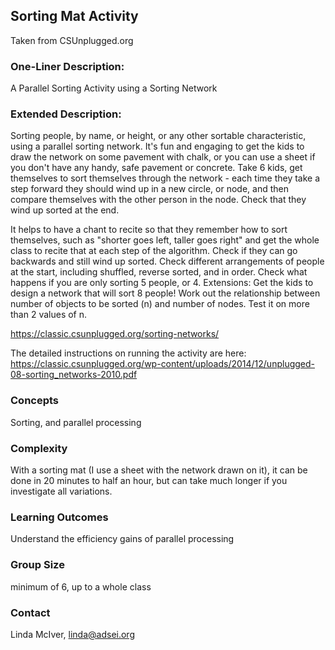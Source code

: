 ## Sorting Mat Activity
Taken from CSUnplugged.org

### One-Liner Description:
A Parallel Sorting Activity using a Sorting Network

### Extended Description:

Sorting people, by name, or height, or any other sortable characteristic, using a parallel sorting network.
It's fun and engaging to get the kids to draw the network on some pavement with chalk, or you can use a sheet if you don't have any handy, safe pavement or concrete.
Take 6 kids, get themselves to sort themselves through the network - each time they take a step forward they should wind up in a new circle, or node, and then compare themselves with the other person in the node.  Check that they wind up sorted at the end.

It helps to have a chant to recite so that they remember how to sort themselves, such as "shorter goes left, taller goes right" and get the whole class to recite that at each step of the algorithm.
Check if they can go backwards and still wind up sorted.
Check different arrangements of people at the start, including shuffled, reverse sorted, and in order.
Check what happens if you are only sorting 5 people, or 4. 
Extensions:
  Get the kids to design a network that will sort 8 people!
  Work out the relationship between number of objects to be sorted (n) and number of nodes. Test it on more than 2 values of n. 

https://classic.csunplugged.org/sorting-networks/

The detailed instructions on running the activity are here: 
https://classic.csunplugged.org/wp-content/uploads/2014/12/unplugged-08-sorting_networks-2010.pdf

### Concepts
Sorting, and parallel processing

### Complexity
With a sorting mat (I use a sheet with the network drawn on it), it can be done in 20 minutes to half an hour, but can take much longer if you investigate all variations. 

### Learning Outcomes
Understand the efficiency gains of parallel processing

### Group Size
minimum of 6, up to a whole class

### Contact
Linda McIver, linda@adsei.org
 
